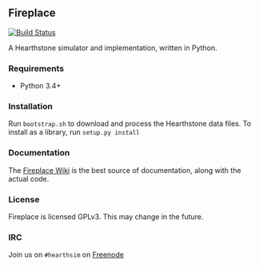## Fireplace
[![Build Status](https://travis-ci.org/jleclanche/fireplace.svg)](https://travis-ci.org/jleclanche/fireplace)

A Hearthstone simulator and implementation, written in Python.

### Requirements

* Python 3.4+

### Installation

Run `bootstrap.sh` to download and process the Hearthstone data files.
To install as a library, run `setup.py install`

### Documentation

The [Fireplace Wiki](https://github.com/jleclanche/fireplace/wiki) is the best
source of documentation, along with the actual code.

### License

Fireplace is licensed GPLv3. This may change in the future.

### IRC

Join us on `#hearthsim` on [Freenode](https://freenode.net)
